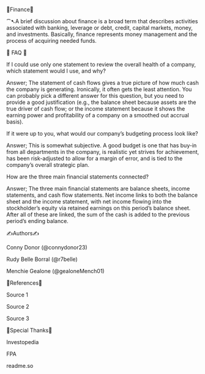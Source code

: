 🌠Finance🌠

⁀➷A brief discussion about finance is a broad term that describes activities associated with banking, leverage or debt, credit, capital markets, money, and investments. Basically, finance represents money management and the process of acquiring needed funds.

📝 FAQ 📝

If I could use only one statement to review the overall health of a company, which statement would I use, and why?

Answer; The statement of cash flows gives a true picture of how much cash the company is generating. Ironically, it often gets the least attention. You can probably pick a different answer for this question, but you need to provide a good justification (e.g., the balance sheet because assets are the true driver of cash flow; or the income statement because it shows the earning power and profitability of a company on a smoothed out accrual basis).

If it were up to you, what would our company’s budgeting process look like?

Answer; This is somewhat subjective. A good budget is one that has buy-in from all departments in the company, is realistic yet strives for achievement, has been risk-adjusted to allow for a margin of error, and is tied to the company’s overall strategic plan.

How are the three main financial statements connected?

Answer; The three main financial statements are balance sheets, income statements, and cash flow statements. Net income links to both the balance sheet and the income statement, with net income flowing into the stockholder’s equity via retained earnings on this period’s balance sheet. After all of these are linked, the sum of the cash is added to the previous period’s ending balance.

✍Authors✍

Conny Donor (@connydonor23)

Rudy Belle Borral (@r7belle)

Menchie Gealone (@gealoneMench01)

📌References📌

Source 1

Source 2

Source 3

💖Special Thanks💖

Investopedia

FPA

readme.so
